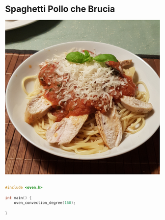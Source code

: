 # Spaghetti Pollo che Brucia

![result](build/Spaghetti_Pollo_che_Brucia.jpg "Build")


```c

#include <oven.h>

int main() {
    oven_convection_degree(160);
    
}
```
